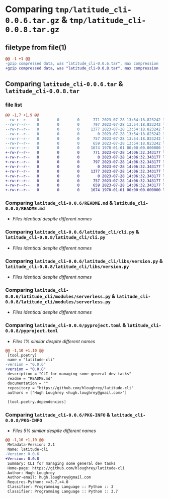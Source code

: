 # Comparing `tmp/latitude_cli-0.0.6.tar.gz` & `tmp/latitude_cli-0.0.8.tar.gz`

## filetype from file(1)

```diff
@@ -1 +1 @@
-gzip compressed data, was "latitude_cli-0.0.6.tar", max compression
+gzip compressed data, was "latitude_cli-0.0.8.tar", max compression
```

## Comparing `latitude_cli-0.0.6.tar` & `latitude_cli-0.0.8.tar`

### file list

```diff
@@ -1,7 +1,9 @@
--rw-r--r--   0        0        0      771 2023-07-28 13:54:18.823242 latitude_cli-0.0.6/README.md
--rw-r--r--   0        0        0      797 2023-07-28 13:54:18.823242 latitude_cli-0.0.6/latitude_cli/cli.py
--rw-r--r--   0        0        0     1377 2023-07-28 13:54:18.823242 latitude_cli-0.0.6/latitude_cli/libs/version.py
--rw-r--r--   0        0        0        0 2023-07-28 13:54:18.823242 latitude_cli-0.0.6/latitude_cli/modules/__init__.py
--rw-r--r--   0        0        0      757 2023-07-28 13:54:18.823242 latitude_cli-0.0.6/latitude_cli/modules/serverless.py
--rw-r--r--   0        0        0      659 2023-07-28 13:54:18.823242 latitude_cli-0.0.6/pyproject.toml
--rw-r--r--   0        0        0     1674 1970-01-01 00:00:00.000000 latitude_cli-0.0.6/PKG-INFO
+-rw-r--r--   0        0        0      771 2023-07-28 14:06:32.343177 latitude_cli-0.0.8/README.md
+-rw-r--r--   0        0        0        0 2023-07-28 14:06:32.343177 latitude_cli-0.0.8/latitude_cli/__init__.py
+-rw-r--r--   0        0        0      797 2023-07-28 14:06:32.343177 latitude_cli-0.0.8/latitude_cli/cli.py
+-rw-r--r--   0        0        0        0 2023-07-28 14:06:32.343177 latitude_cli-0.0.8/latitude_cli/libs/__init__.py
+-rw-r--r--   0        0        0     1377 2023-07-28 14:06:32.343177 latitude_cli-0.0.8/latitude_cli/libs/version.py
+-rw-r--r--   0        0        0        0 2023-07-28 14:06:32.343177 latitude_cli-0.0.8/latitude_cli/modules/__init__.py
+-rw-r--r--   0        0        0      757 2023-07-28 14:06:32.343177 latitude_cli-0.0.8/latitude_cli/modules/serverless.py
+-rw-r--r--   0        0        0      659 2023-07-28 14:06:32.343177 latitude_cli-0.0.8/pyproject.toml
+-rw-r--r--   0        0        0     1674 1970-01-01 00:00:00.000000 latitude_cli-0.0.8/PKG-INFO
```

### Comparing `latitude_cli-0.0.6/README.md` & `latitude_cli-0.0.8/README.md`

 * *Files identical despite different names*

### Comparing `latitude_cli-0.0.6/latitude_cli/cli.py` & `latitude_cli-0.0.8/latitude_cli/cli.py`

 * *Files identical despite different names*

### Comparing `latitude_cli-0.0.6/latitude_cli/libs/version.py` & `latitude_cli-0.0.8/latitude_cli/libs/version.py`

 * *Files identical despite different names*

### Comparing `latitude_cli-0.0.6/latitude_cli/modules/serverless.py` & `latitude_cli-0.0.8/latitude_cli/modules/serverless.py`

 * *Files identical despite different names*

### Comparing `latitude_cli-0.0.6/pyproject.toml` & `latitude_cli-0.0.8/pyproject.toml`

 * *Files 1% similar despite different names*

```diff
@@ -1,10 +1,10 @@
 [tool.poetry]
 name = "latitude-cli"
-version = "0.0.6"
+version = "0.0.8"
 description = "CLI for managing some general dev tasks"
 readme = "README.md"
 documentation = ""
 repository = "https://github.com/hloughrey/latitude-cli"
 authors = ["Hugh Loughrey <hugh.loughrey@gmail.com>"]
 
 [tool.poetry.dependencies]
```

### Comparing `latitude_cli-0.0.6/PKG-INFO` & `latitude_cli-0.0.8/PKG-INFO`

 * *Files 5% similar despite different names*

```diff
@@ -1,10 +1,10 @@
 Metadata-Version: 2.1
 Name: latitude-cli
-Version: 0.0.6
+Version: 0.0.8
 Summary: CLI for managing some general dev tasks
 Home-page: https://github.com/hloughrey/latitude-cli
 Author: Hugh Loughrey
 Author-email: hugh.loughrey@gmail.com
 Requires-Python: >=3.7,<4.0
 Classifier: Programming Language :: Python :: 3
 Classifier: Programming Language :: Python :: 3.7
```

